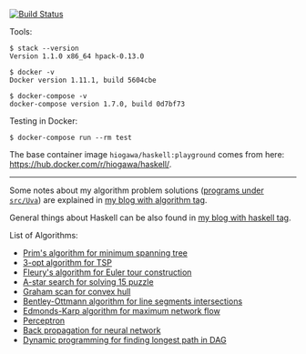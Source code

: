 [![Build Status](https://travis-ci.org/hi-ogawa/haskell_playground.png?branch=master)](https://travis-ci.org/hi-ogawa/haskell_playground)

Tools:

```
$ stack --version
Version 1.1.0 x86_64 hpack-0.13.0

$ docker -v
Docker version 1.11.1, build 5604cbe

$ docker-compose -v
docker-compose version 1.7.0, build 0d7bf73
```

Testing in Docker:

```
$ docker-compose run --rm test
```

The base container image `hiogawa/haskell:playground` comes from here: https://hub.docker.com/r/hiogawa/haskell/.

---

Some notes about my algorithm problem solutions ([programs under `src/Uva`](https://github.com/hi-ogawa/haskell_playground/tree/master/src/Uva))
are explained in [my blog with algorithm tag](http://wp.hiogawa.net/tag/algorithm/).

General things about Haskell can be also found in [my blog with haskell tag](http://wp.hiogawa.net/tag/haskell/).

List of Algorithms:

- [Prim's algorithm for minimum spanning tree](https://github.com/hi-ogawa/haskell_playground/blob/master/src/MST.hs)
- [3-opt algorithm for TSP](https://github.com/hi-ogawa/haskell_playground/blob/master/src/Kopt.hs)
- [Fleury's algorithm for Euler tour construction](https://github.com/hi-ogawa/haskell_playground/blob/master/src/Uva/P10054.hs)
- [A-star search for solving 15 puzzle](https://github.com/hi-ogawa/haskell_playground/blob/master/src/Uva/P10181.hs)
- [Graham scan for convex hull](https://github.com/hi-ogawa/haskell_playground/blob/master/src/Uva/P10065.hs)
- [Bentley-Ottmann algorithm for line segments intersections](https://github.com/hi-ogawa/haskell_playground/blob/master/src/BentleyOttmann.hs)
- [Edmonds-Karp algorithm for maximum network flow](https://github.com/hi-ogawa/haskell_playground/blob/master/src/Uva/P10249.hs)
- [Perceptron](https://github.com/hi-ogawa/haskell_playground/blob/master/src/Ml/Perceptron.hs)
- [Back propagation for neural network](https://github.com/hi-ogawa/haskell_playground/blob/master/src/Ml/BackPropagation.hs)
- [Dynamic programming for finding longest path in DAG](https://github.com/hi-ogawa/haskell_playground/blob/master/src/Uva/P10131.hs)

